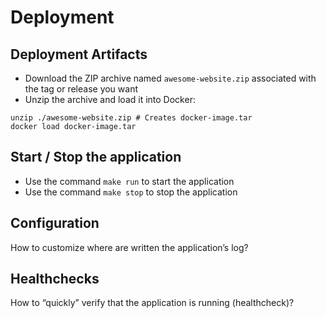 # Deployment

## Deployment Artifacts

* Download the ZIP archive named `awesome-website.zip`
  associated with the tag or release you want
* Unzip the archive and load it into Docker:

```shell
unzip ./awesome-website.zip # Creates docker-image.tar
docker load docker-image.tar
```

## Start / Stop the application

* Use the command `make run` to start the application
* Use the command `make stop` to stop the application

## Configuration

How to customize where are written the application’s log?

## Healthchecks

How to “quickly” verify that the application is running (healthcheck)?
